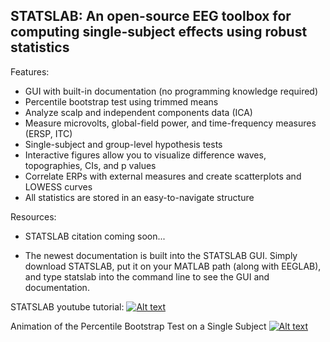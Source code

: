 ## STATSLAB: An open-source EEG toolbox for computing single-subject effects using robust statistics

Features:

* GUI with built-in documentation (no programming knowledge required)
* Percentile bootstrap test using trimmed means 
* Analyze scalp and independent components data (ICA)
* Measure microvolts, global-field power, and time-frequency measures (ERSP, ITC)
* Single-subject and group-level hypothesis tests
* Interactive figures allow you to visualize difference waves, topographies, CIs, and p values
* Correlate ERPs with external measures and create scatterplots and LOWESS curves
* All statistics are stored in an easy-to-navigate structure

Resources: 

* STATSLAB citation coming soon...

* The newest documentation is built into the STATSLAB GUI. Simply download STATSLAB, put it on your MATLAB path (along with EEGLAB), and type statslab into the command line to see the GUI and documentation.

STATSLAB youtube tutorial:
[![Alt text](https://img.youtube.com/vi/ec9sh565IGo/0.jpg)](https://youtu.be/U0lukdtVDvY)

Animation of the Percentile Bootstrap Test on a Single Subject
[![Alt text](https://img.youtube.com/vi/ec9sh565IGo/0.jpg)](https://youtu.be/CzwSxIo711I)
